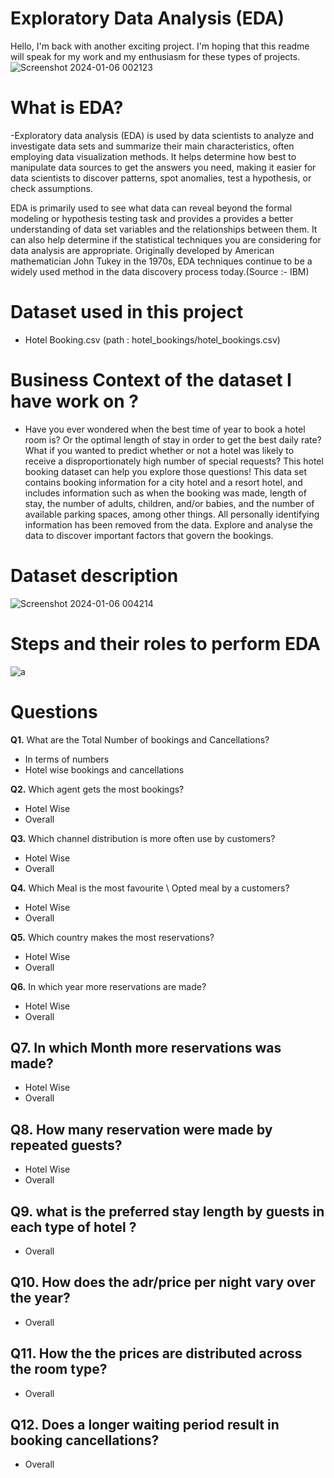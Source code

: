 # Exploratory Data Analysis (EDA) 
Hello, I'm back with another exciting project. I'm hoping that this readme will speak for my work and my enthusiasm for these types of projects.
![Screenshot 2024-01-06 002123](https://github.com/HarshitLaloriya/EDA-on-Hotel-Booking-Dataset/assets/153602422/d9a39353-df09-4da4-8cc9-6b4c93cf3753)

# What is EDA?
-Exploratory data analysis (EDA) is used by data scientists to analyze and investigate data sets and summarize their main characteristics, often employing data visualization methods. It helps determine how best to manipulate data sources to get the answers you need, making it easier for data scientists to discover patterns, spot anomalies, test a hypothesis, or check assumptions.

EDA is primarily used to see what data can reveal beyond the formal modeling or hypothesis testing task and provides a provides a better understanding of data set variables and the relationships between them. It can also help determine if the statistical techniques you are considering for data analysis are appropriate. Originally developed by American mathematician John Tukey in the 1970s, EDA techniques continue to be a widely used method in the data discovery process today.(Source :- IBM)

# Dataset used in this project
- Hotel Booking.csv (path : hotel_bookings/hotel_bookings.csv) 

# Business Context of the dataset I have work on ?
- Have you ever wondered when the best time of year to book a hotel room is? Or the optimal length of stay in order to get the best daily rate? What if you wanted to predict whether or not a hotel was likely to receive a disproportionately high number of special requests? This hotel booking dataset can help you explore those questions! This data set contains booking information for a city hotel and a resort hotel, and includes information such as when the booking was made, length of stay, the number of adults, children, and/or babies, and the number of available parking spaces, among other things. All personally identifying information has been removed from the data. Explore and analyse the data to discover important factors that govern the bookings.

# Dataset description
![Screenshot 2024-01-06 004214](https://github.com/HarshitLaloriya/EDA-on-Hotel-Booking-Dataset/assets/153602422/5cf56fce-5f4e-4073-a481-5a88f2b5742a)

# Steps and their roles to perform EDA
![a](https://github.com/HarshitLaloriya/EDA-on-Hotel-Booking-Dataset/assets/153602422/9e770e3e-189b-403d-8316-00e364a1a876)

# Questions
<b> Q1.</b> What are the Total Number of bookings and Cancellations?
- In terms of numbers
- Hotel wise bookings and cancellations

<b> Q2.</b> Which agent gets the most bookings?
- Hotel Wise
- Overall

<b> Q3.</b> Which channel distribution is more often use by customers?
- Hotel Wise
- Overall

<b> Q4.</b> Which Meal is the most favourite \ Opted meal by a customers?
- Hotel Wise
- Overall

<b>Q5.</b> Which country makes the most reservations?
- Hotel Wise
- Overall

**Q6.** In which year more reservations are made?
- Hotel Wise
- Overall

## **Q7.** In which Month more reservations was made?
- Hotel Wise
- Overall
  
## **Q8.** How many reservation were made by repeated guests?
- Hotel Wise
- Overall
  
## **Q9.** what is the preferred stay length by guests in each type of hotel ?
- Overall

## **Q10.** How does the adr/price per night vary over the year?
- Overall

## **Q11.** How the the prices are distributed across the room type?
- Overall

## **Q12.** Does a longer waiting period result in booking cancellations?
- Overall
